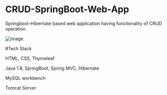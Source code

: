 # CRUD-SpringBoot-Web-App

Springboot-Hibernate based web application having functionality of CRUD operation.

![image](https://user-images.githubusercontent.com/42957988/178137401-6fdec017-1cd9-4349-8911-962ed3b05375.png)

#Tech Stack

HTML, CSS, Thymeleaf

Java 1.8, SpringBoot, Spring MVC, Hibernate

MySQL workbench

Tomcat Server
